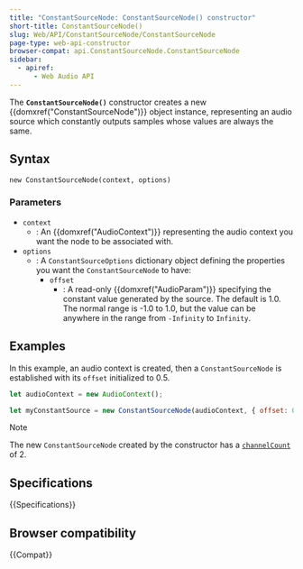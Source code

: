 ```yaml
---
title: "ConstantSourceNode: ConstantSourceNode() constructor"
short-title: ConstantSourceNode()
slug: Web/API/ConstantSourceNode/ConstantSourceNode
page-type: web-api-constructor
browser-compat: api.ConstantSourceNode.ConstantSourceNode
sidebar:
  - apiref:
      - Web Audio API
---
```


The **`ConstantSourceNode()`** constructor creates a new
{{domxref("ConstantSourceNode")}} object instance, representing an audio source which
constantly outputs samples whose values are always the same.

## Syntax

```js-nolint
new ConstantSourceNode(context, options)
```

### Parameters

- `context`
  - : An {{domxref("AudioContext")}} representing the audio context you want the node to
    be associated with.
- `options`
  - : A `ConstantSourceOptions` dictionary object defining the properties you
    want the `ConstantSourceNode` to have:
    - `offset`
      - : A read-only {{domxref("AudioParam")}} specifying the
        constant value generated by the source. The default is 1.0. The normal range is
        \-1.0 to 1.0, but the value can be anywhere in the range from
        `-Infinity` to `Infinity`.

## Examples

In this example, an audio context is created, then a `ConstantSourceNode` is
established with its `offset` initialized to 0.5.

```js
let audioContext = new AudioContext();

let myConstantSource = new ConstantSourceNode(audioContext, { offset: 0.5 });
```

> [!NOTE]
> The new `ConstantSourceNode` created by the
> constructor has a
> [`channelCount`](/en-US/docs/Web/API/AudioNode/channelCount) of
> 2\.

## Specifications

{{Specifications}}

## Browser compatibility

{{Compat}}
